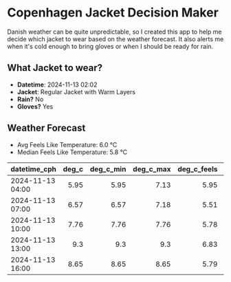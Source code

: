 
# Copenhagen Jacket Decision Maker

Danish weather can be quite unpredictable, so I created this app to help me decide which jacket to wear based on the weather forecast. 
It also alerts me when it's cold enough to bring gloves or when I should be ready for rain.

## What Jacket to wear?

- **Datetime**: 2024-11-13 02:02
- **Jacket**: Regular Jacket with Warm Layers
- **Rain?** No
- **Gloves?** Yes

## Weather Forecast
- Avg Feels Like Temperature: 6.0 °C
- Median Feels Like Temperature: 5.8 °C

| datetime_cph     |   deg_c |   deg_c_min |   deg_c_max |   deg_c_feels | weather   | wind   | rain   |
|:-----------------|--------:|------------:|------------:|--------------:|:----------|:-------|:-------|
| 2024-11-13 04:00 |    5.95 |        5.95 |        7.13 |          5.95 | Clouds    | Low    | None   |
| 2024-11-13 07:00 |    6.57 |        6.57 |        7.18 |          5.51 | Clouds    | Low    | None   |
| 2024-11-13 10:00 |    7.76 |        7.76 |        7.76 |          5.78 | Clouds    | Low    | None   |
| 2024-11-13 13:00 |    9.3  |        9.3  |        9.3  |          6.83 | Clouds    | Low    | None   |
| 2024-11-13 16:00 |    8.65 |        8.65 |        8.65 |          5.79 | Clouds    | Medium | None   |
        